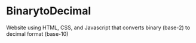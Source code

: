 # BinarytoDecimal

Website using HTML, CSS, and Javascript that converts binary (base-2) to decimal format (base-10)
